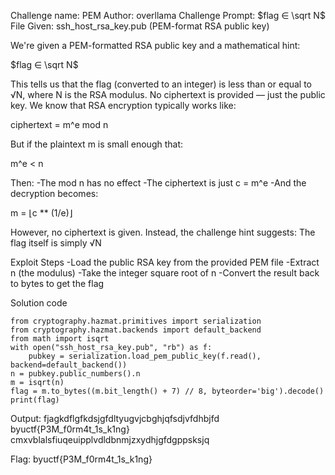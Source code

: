 Challenge name: PEM
Author: overllama
Challenge Prompt:
$flag ∈ \sqrt N$
File Given: ssh_host_rsa_key.pub (PEM-format RSA public key)

We're given a PEM-formatted RSA public key and a mathematical hint:

$flag ∈ \sqrt N$

This tells us that the flag (converted to an integer) is less than or equal to √N, where N is the RSA modulus. No ciphertext is provided — just the public key.
We know that RSA encryption typically works like:

ciphertext = m^e mod n

But if the plaintext m is small enough that:

m^e < n

Then:
-The mod n has no effect
-The ciphertext is just c = m^e
-And the decryption becomes:

m = ⌊c ** (1/e)⌋

However, no ciphertext is given. Instead, the challenge hint suggests: The flag itself is simply √N

Exploit Steps
-Load the public RSA key from the provided PEM file
-Extract n (the modulus)
-Take the integer square root of n
-Convert the result back to bytes to get the flag

Solution code
```
from cryptography.hazmat.primitives import serialization
from cryptography.hazmat.backends import default_backend
from math import isqrt
with open("ssh_host_rsa_key.pub", "rb") as f:
    pubkey = serialization.load_pem_public_key(f.read(), backend=default_backend())
n = pubkey.public_numbers().n
m = isqrt(n)
flag = m.to_bytes((m.bit_length() + 7) // 8, byteorder='big').decode()
print(flag)
```

Output:
fjagkdflgfkdsjgfdltyugvjcbghjqfsdjvfdhbjfd byuctf{P3M_f0rm4t_1s_k1ng} cmxvblalsfiuqeuipplvdldbnmjzxydhjgfdgppsksjq

Flag: byuctf{P3M_f0rm4t_1s_k1ng}
